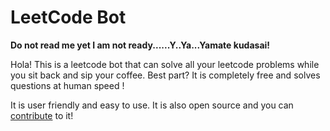 # LeetCode Bot

<strong>Do not read me yet I am not ready......Y..Ya...Yamate kudasai!</strong>

Hola! This is a leetcode bot that can solve all your leetcode problems while you sit back and sip your coffee. Best part? It is completely free and solves questions at human speed !

It is user friendly and easy to use. It is also open source and you can <a href = "#contribute">contribute</a> to it! 